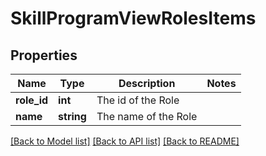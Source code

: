 # SkillProgramViewRolesItems

## Properties
Name | Type | Description | Notes
------------ | ------------- | ------------- | -------------
**role_id** | **int** | The id of the Role | 
**name** | **string** | The name of the Role | 

[[Back to Model list]](../README.md#documentation-for-models) [[Back to API list]](../README.md#documentation-for-api-endpoints) [[Back to README]](../README.md)


